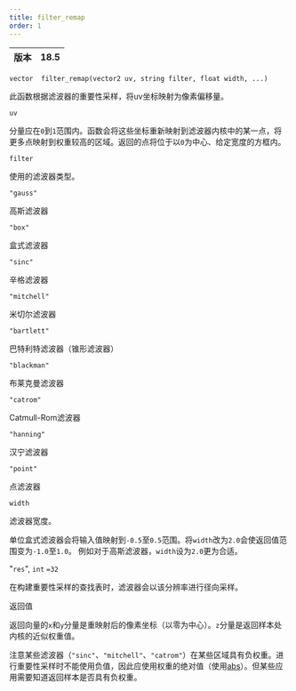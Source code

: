 ```yaml
---
title: filter_remap
order: 1
---
```

| 版本 | 18.5 |
| --- | --- |

`vector  filter_remap(vector2 uv, string filter, float width, ...)`

此函数根据滤波器的重要性采样，将uv坐标映射为像素偏移量。

`uv`

分量应在`0`到`1`范围内。函数会将这些坐标重新映射到滤波器内核中的某一点，将更多点映射到权重较高的区域。返回的点将位于以`0`为中心、给定宽度的方框内。

`filter`

使用的滤波器类型。

`"gauss"`

高斯滤波器

`"box"`

盒式滤波器

`"sinc"`

辛格滤波器

`"mitchell"`

米切尔滤波器

`"bartlett"`

巴特利特滤波器（锥形滤波器）

`"blackman"`

布莱克曼滤波器

`"catrom"`

Catmull-Rom滤波器

`"hanning"`

汉宁滤波器

`"point"`

点滤波器

`width`

滤波器宽度。

单位盒式滤波器会将输入值映射到`-0.5`至`0.5`范围。将`width`改为`2.0`会使返回值范围变为`-1.0`至`1.0`。
例如对于高斯滤波器，`width`设为`2.0`更为合适。

"`res`",
`int`
`=32`

在构建重要性采样的查找表时，滤波器会以该分辨率进行径向采样。

返回值

返回向量的`x`和`y`分量是重映射后的像素坐标（以零为中心）。`z`分量是返回样本处内核的近似权重值。

注意某些滤波器（`"sinc"`、`"mitchell"`、`"catrom"`）在某些区域具有负权重。进行重要性采样时不能使用负值，因此应使用权重的绝对值（使用[abs](/zh-cn/houdini-vex/math/abs "返回参数的绝对值")）。但某些应用需要知道返回样本是否具有负权重。
